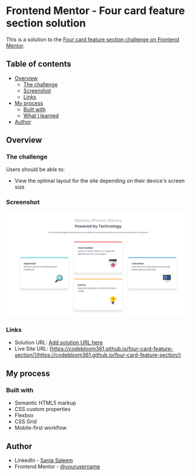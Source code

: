 # Frontend Mentor - Four card feature section solution

This is a solution to the [Four card feature section challenge on Frontend Mentor](https://www.frontendmentor.io/challenges/four-card-feature-section-weK1eFYK).

## Table of contents

- [Overview](#overview)
  - [The challenge](#the-challenge)
  - [Screenshot](#screenshot)
  - [Links](#links)
- [My process](#my-process)
  - [Built with](#built-with)
  - [What I learned](#what-i-learned)
- [Author](#author)

## Overview

### The challenge

Users should be able to:

- View the optimal layout for the site depending on their device's screen size

### Screenshot

![](./Screenshot%202025-08-19%20181826.png)

### Links

- Solution URL: [Add solution URL here](https://your-solution-url.com)
- Live Site URL: [https://codebloom361.github.io/four-card-feature-section/](https://codebloom361.github.io/four-card-feature-section/)

## My process

### Built with

- Semantic HTML5 markup
- CSS custom properties
- Flexbox
- CSS Grid
- Mobile-first workflow

## Author

- LinkedIn - [Sania Saleem](www.linkedin.com/in/sania-saleem-1aa125347)
- Frontend Mentor - [@yourusername](https://www.frontendmentor.io/profile/yourusername)
